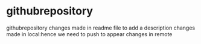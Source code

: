 # githubrepository
githubrepository
changes made in readme file to add a description
changes made in local:hence we need to push to appear changes in remote